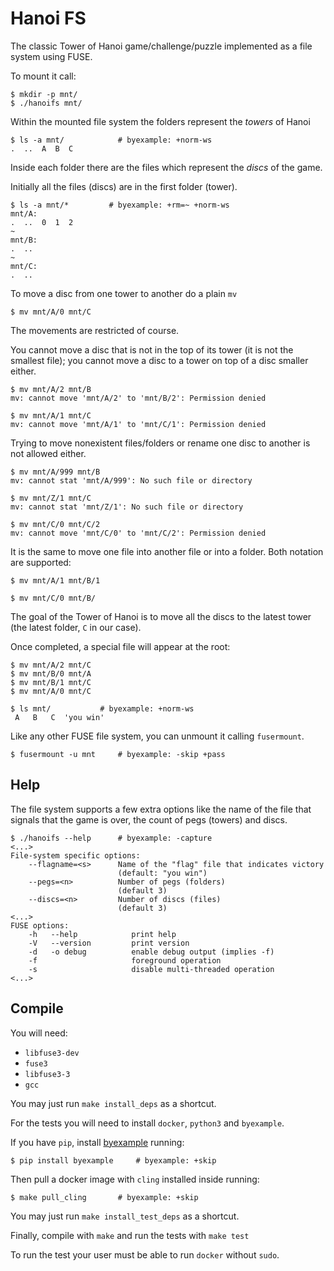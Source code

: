 
# Hanoi FS

The classic Tower of Hanoi game/challenge/puzzle implemented
as a file system using FUSE.

To mount it call:

```shell
$ mkdir -p mnt/
$ ./hanoifs mnt/
```

Within the mounted file system the folders represent the
*towers* of Hanoi

```shell
$ ls -a mnt/            # byexample: +norm-ws
.  ..  A  B  C
```

Inside each folder there are the files which represent the *discs*
of the game.

Initially all the files (discs) are in the first folder (tower).

```shell
$ ls -a mnt/*         # byexample: +rm=~ +norm-ws
mnt/A:
.  ..  0  1  2
~
mnt/B:
.  ..
~
mnt/C:
.  ..
```

To move a disc from one tower to another do a plain `mv`

```shell
$ mv mnt/A/0 mnt/C
```

The movements are restricted of course.

You cannot move a disc that is not in the top of its tower (it is not
the smallest file); you cannot move a disc to a tower on top
of a disc smaller either.

```shell
$ mv mnt/A/2 mnt/B
mv: cannot move 'mnt/A/2' to 'mnt/B/2': Permission denied

$ mv mnt/A/1 mnt/C
mv: cannot move 'mnt/A/1' to 'mnt/C/1': Permission denied
```

Trying to move nonexistent files/folders or rename one disc
to another is not allowed either.

```shell
$ mv mnt/A/999 mnt/B
mv: cannot stat 'mnt/A/999': No such file or directory

$ mv mnt/Z/1 mnt/C
mv: cannot stat 'mnt/Z/1': No such file or directory

$ mv mnt/C/0 mnt/C/2
mv: cannot move 'mnt/C/0' to 'mnt/C/2': Permission denied
```

It is the same to move one file into another file or into a folder.
Both notation are supported:

```shell
$ mv mnt/A/1 mnt/B/1

$ mv mnt/C/0 mnt/B/
```

The goal of the Tower of Hanoi is to move all the discs to the latest
tower (the latest folder, `C` in our case).

Once completed, a special file will appear at the root:

```shell
$ mv mnt/A/2 mnt/C
$ mv mnt/B/0 mnt/A
$ mv mnt/B/1 mnt/C
$ mv mnt/A/0 mnt/C

$ ls mnt/           # byexample: +norm-ws
 A   B   C  'you win'
```

Like any other FUSE file system, you can unmount it calling
`fusermount`.

```shell
$ fusermount -u mnt     # byexample: -skip +pass
```

## Help

The file system supports a few extra options like the
name of the file that signals that the game is over, the count
of pegs (towers) and discs.

```shell
$ ./hanoifs --help      # byexample: -capture
<...>
File-system specific options:
    --flagname=<s>      Name of the "flag" file that indicates victory
                        (default: "you win")
    --pegs=<n>          Number of pegs (folders)
                        (default 3)
    --discs=<n>         Number of discs (files)
                        (default 3)
<...>
FUSE options:
    -h   --help            print help
    -V   --version         print version
    -d   -o debug          enable debug output (implies -f)
    -f                     foreground operation
    -s                     disable multi-threaded operation
<...>
```

## Compile

You will need:
 - `libfuse3-dev`
 - `fuse3`
 - `libfuse3-3`
 - `gcc`

You may just run `make install_deps` as a shortcut.

For the tests you will need to install `docker`, `python3` and
`byexample`.

If you have `pip`, install
[byexample](https://byexamples.github.io/) running:

```shell
$ pip install byexample     # byexample: +skip
```

Then pull a docker image with `cling` installed inside running:

```shell
$ make pull_cling       # byexample: +skip
```

You may just run `make install_test_deps` as a shortcut.

Finally, compile with `make` and run the tests with `make test`

To run the test your user must be able to run `docker` without `sudo`.

